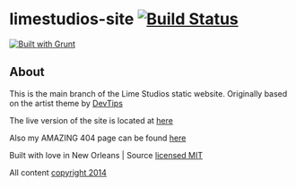 # limestudios-site [![Build Status](https://travis-ci.org/LimeStudios/limestudios-site.svg?branch=master)](https://travis-ci.org/Limestudios/limestudios-site)

[![Built with Grunt](https://cdn.gruntjs.com/builtwith.png)](http://gruntjs.com/)

## About

This is the main branch of the Lime Studios static website. Originally based on the artist theme by [DevTips](https://www.youtube.com/user/DevTipsForDesigners)

The live version of the site is located at [here](http://limestudios.net/)

Also my AMAZING 404 page can be found [here](http://limestudios.net/error)

Built with love in New Orleans | Source [licensed MIT](LICENSE)

All content [copyright 2014](LICENSE)

